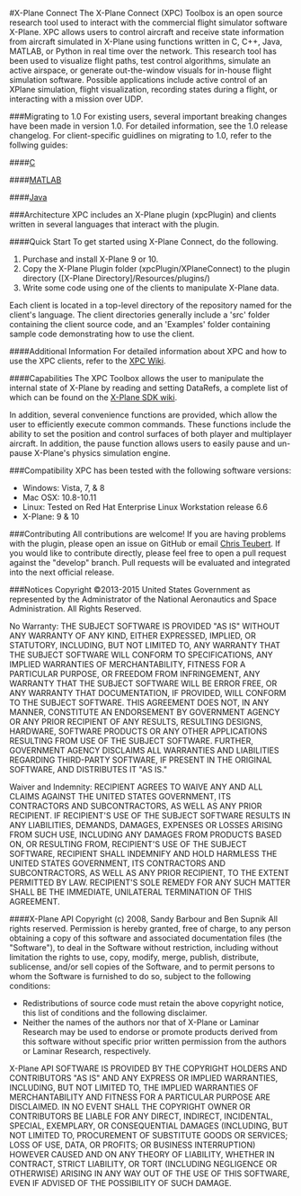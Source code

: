 #X-Plane Connect
The X-Plane Connect (XPC) Toolbox is an open source research tool used to
interact with the commercial flight simulator software X-Plane. XPC allows users
to control aircraft and receive state information from aircraft simulated in
X-Plane using functions written in C, C++, Java, MATLAB, or Python in real time over the
network. This research tool has been used to visualize flight paths, test control
algorithms, simulate an active airspace, or generate out-the-window visuals for
in-house flight simulation software. Possible applications include active control
of an XPlane simulation, flight visualization, recording states during a flight,
or interacting with a mission over UDP.

###Migrating to 1.0
For existing users, several important breaking changes have been made in version
1.0. For detailed information, see the 1.0 release changelog. For client-specific
guidlines on migrating to 1.0, refer to the follwing guides:

####[C](https://github.com/nasa/XPlaneConnect/wiki/Migrating-to-1.0-C)

####[MATLAB](https://github.com/nasa/XPlaneConnect/wiki/Migrating-to-1.0-MATLAB)

####[Java](https://github.com/nasa/XPlaneConnect/wiki/Migrating-to-1.0-Java)

###Architecture
XPC includes an X-Plane plugin (xpcPlugin) and clients written in several
languages that interact with the plugin.

####Quick Start
To get started using X-Plane Connect, do the following.

1. Purchase and install X-Plane 9 or 10.
2. Copy the X-Plane Plugin folder (xpcPlugin/XPlaneConnect) to the plugin
directory ([X-Plane Directory]/Resources/plugins/)
3. Write some code using one of the clients to manipulate X-Plane data.

Each client is located in a top-level directory of the repository named for the
client's language. The client directories generally include a 'src' folder
containing the client source code, and an 'Examples' folder containing sample
code demonstrating how to use the client.

####Additional Information
For detailed information about XPC and how to use the XPC clients, refer to the
[XPC Wiki](https://github.com/nasa/XPlaneConnect/wiki).

####Capabilities
The XPC Toolbox allows the user to manipulate the internal state of X-Plane by
reading and setting DataRefs, a complete list of which can be found on the
[X-Plane SDK wiki](http://www.xsquawkbox.net/xpsdk/docs/DataRefs.html).

In addition, several convenience functions are provided, which allow the user to
efficiently execute common commands. These functions include the ability to set
the position and control surfaces of both player and multiplayer aircraft. In
addition, the pause function allows users to easily pause and un-pause X-Plane's
physics simulation engine.

###Compatibility
XPC has been tested with the following software versions:
* Windows: Vista, 7, & 8
* Mac OSX: 10.8-10.11
* Linux: Tested on Red Hat Enterprise Linux Workstation release 6.6
* X-Plane: 9 & 10

###Contributing
All contributions are welcome! If you are having problems with the plugin, please
open an issue on GitHub or email [Chris Teubert](mailto:christopher.a.teubert@nasa.gov).
If you would like to contribute directly, please feel free to open a pull request
against the "develop" branch. Pull requests will be evaluated and integrated into
the next official release.

###Notices
Copyright ©2013-2015 United States Government as represented by the Administrator
of the National Aeronautics and Space Administration.  All Rights Reserved.

No Warranty: THE SUBJECT SOFTWARE IS PROVIDED "AS IS" WITHOUT ANY WARRANTY OF ANY
KIND, EITHER EXPRESSED, IMPLIED, OR STATUTORY, INCLUDING, BUT NOT LIMITED TO, ANY
WARRANTY THAT THE SUBJECT SOFTWARE WILL CONFORM TO SPECIFICATIONS, ANY IMPLIED
WARRANTIES OF MERCHANTABILITY, FITNESS FOR A PARTICULAR PURPOSE, OR FREEDOM FROM
INFRINGEMENT, ANY WARRANTY THAT THE SUBJECT SOFTWARE WILL BE ERROR FREE, OR ANY
WARRANTY THAT DOCUMENTATION, IF PROVIDED, WILL CONFORM TO THE SUBJECT SOFTWARE.
THIS AGREEMENT DOES NOT, IN ANY MANNER, CONSTITUTE AN ENDORSEMENT BY GOVERNMENT
AGENCY OR ANY PRIOR RECIPIENT OF ANY RESULTS, RESULTING DESIGNS, HARDWARE,
SOFTWARE PRODUCTS OR ANY OTHER APPLICATIONS RESULTING FROM USE OF THE SUBJECT
SOFTWARE.  FURTHER, GOVERNMENT AGENCY DISCLAIMS ALL WARRANTIES AND LIABILITIES
REGARDING THIRD-PARTY SOFTWARE, IF PRESENT IN THE ORIGINAL SOFTWARE, AND
DISTRIBUTES IT "AS IS."

Waiver and Indemnity:  RECIPIENT AGREES TO WAIVE ANY AND ALL CLAIMS AGAINST THE
UNITED STATES GOVERNMENT, ITS CONTRACTORS AND SUBCONTRACTORS, AS WELL AS ANY
PRIOR RECIPIENT.  IF RECIPIENT'S USE OF THE SUBJECT SOFTWARE RESULTS IN ANY
LIABILITIES, DEMANDS, DAMAGES, EXPENSES OR LOSSES ARISING FROM SUCH USE,
INCLUDING ANY DAMAGES FROM PRODUCTS BASED ON, OR RESULTING FROM, RECIPIENT'S USE
OF THE SUBJECT SOFTWARE, RECIPIENT SHALL INDEMNIFY AND HOLD HARMLESS THE UNITED
STATES GOVERNMENT, ITS CONTRACTORS AND SUBCONTRACTORS, AS WELL AS ANY PRIOR
RECIPIENT, TO THE EXTENT PERMITTED BY LAW.  RECIPIENT'S SOLE REMEDY FOR ANY SUCH
MATTER SHALL BE THE IMMEDIATE, UNILATERAL TERMINATION OF THIS AGREEMENT.

####X-Plane API
Copyright (c) 2008, Sandy Barbour and Ben Supnik  All rights reserved.
Permission is hereby granted, free of charge, to any person obtaining a copy of
this software and associated documentation files (the "Software"), to deal in the
Software without restriction, including without limitation the rights to use,
copy, modify, merge, publish, distribute, sublicense, and/or sell copies of the
Software, and to permit persons to whom the Software is furnished to do so,
subject to the following conditions:
 
* Redistributions of source code must retain the above copyright notice, this
list of conditions and the following disclaimer.
* Neither the names of the authors nor that of X-Plane or Laminar Research may
be used to endorse or promote products derived from this software without
specific prior written permission from the authors or Laminar Research,
respectively.
 
X-Plane API SOFTWARE IS PROVIDED BY THE COPYRIGHT HOLDERS AND CONTRIBUTORS "AS
IS" AND ANY EXPRESS OR IMPLIED WARRANTIES, INCLUDING, BUT NOT LIMITED TO, THE
IMPLIED WARRANTIES OF MERCHANTABILITY AND FITNESS FOR A PARTICULAR PURPOSE ARE
DISCLAIMED. IN NO EVENT SHALL THE COPYRIGHT OWNER OR CONTRIBUTORS BE LIABLE FOR
ANY DIRECT, INDIRECT, INCIDENTAL, SPECIAL, EXEMPLARY, OR CONSEQUENTIAL DAMAGES
(INCLUDING, BUT NOT LIMITED TO, PROCUREMENT OF SUBSTITUTE GOODS OR SERVICES; LOSS
OF USE, DATA, OR PROFITS; OR BUSINESS INTERRUPTION) HOWEVER CAUSED AND ON ANY
THEORY OF LIABILITY, WHETHER IN CONTRACT, STRICT LIABILITY, OR TORT (INCLUDING
NEGLIGENCE OR OTHERWISE) ARISING IN ANY WAY OUT OF THE USE OF THIS SOFTWARE, EVEN
IF ADVISED OF THE POSSIBILITY OF SUCH DAMAGE.
